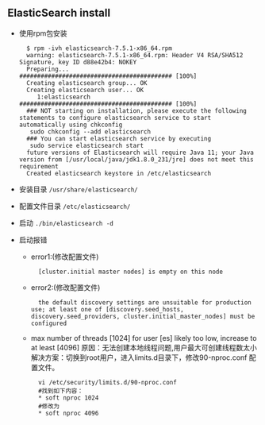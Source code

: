 ## ElasticSearch install
- 使用rpm包安装

		$ rpm -ivh elasticsearch-7.5.1-x86_64.rpm 
        warning: elasticsearch-7.5.1-x86_64.rpm: Header V4 RSA/SHA512 Signature, key ID d88e42b4: NOKEY
        Preparing...                ########################################### [100%]
        Creating elasticsearch group... OK
        Creating elasticsearch user... OK
           1:elasticsearch          ########################################### [100%]
        ### NOT starting on installation, please execute the following statements to configure elasticsearch service to start automatically using chkconfig
         sudo chkconfig --add elasticsearch
        ### You can start elasticsearch service by executing
         sudo service elasticsearch start
        future versions of Elasticsearch will require Java 11; your Java version from [/usr/local/java/jdk1.8.0_231/jre] does not meet this requirement
        Created elasticsearch keystore in /etc/elasticsearch
- 安装目录 `/usr/share/elasticsearch/`
- 配置文件目录 `/etc/elasticsearch/`
- 启动 `./bin/elasticsearch -d`
- 启动报错
	- error1:(修改配置文件)

			[cluster.initial master nodes] is empty on this node

	- error2:(修改配置文件)

			the default discovery settings are unsuitable for production use; at least one of [discovery.seed_hosts, discovery.seed_providers, cluster.initial_master_nodes] must be configured
    - max number of threads [1024] for user [es] likely too low, increase to at least [4096]
	原因：无法创建本地线程问题,用户最大可创建线程数太小
	解决方案：切换到root用户，进入limits.d目录下，修改90-nproc.conf 配置文件。
    
            vi /etc/security/limits.d/90-nproc.conf
            #找到如下内容：
            * soft nproc 1024
            #修改为
            * soft nproc 4096



